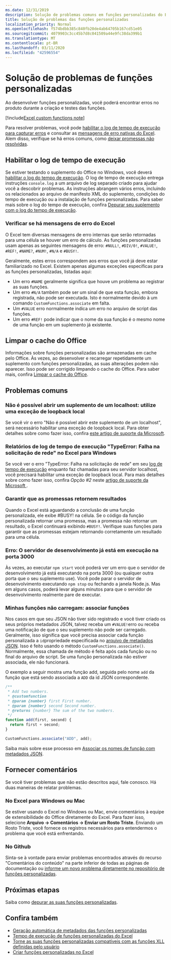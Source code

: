 ```yaml
---
ms.date: 12/31/2019
description: Solução de problemas comuns em funções personalizadas do Excel.
title: Solução de problemas das funções personalizadas
localization_priority: Normal
ms.openlocfilehash: f574bdbb385c840fb20de4ab64705b167cd51e05
ms.sourcegitcommit: 4079903c3cc45b7d8c041509a44e9fc38da399b1
ms.translationtype: MT
ms.contentlocale: pt-BR
ms.lasthandoff: 03/11/2020
ms.locfileid: "42596554"
---
```

# <a name="troubleshoot-custom-functions"></a>Solução de problemas de funções personalizadas

Ao desenvolver funções personalizadas, você poderá encontrar erros no produto durante a criação e testes das funções.

[!include[Excel custom functions note](../includes/excel-custom-functions-note.md)]

Para resolver problemas, você pode [habilitar o log de tempo de execução para capturar erros](#enable-runtime-logging) e consultar as [mensagens de erro nativas do Excel](#check-for-excel-error-messages). Alem disso, verifique se há erros comuns, como [deixar promessas não resolvidas](#ensure-promises-return).

## <a name="enable-runtime-logging"></a>Habilitar o log de tempo de execução

Se estiver testando o suplemento do Office no Windows, você deverá [habilitar o log do tempo de execução](../testing/runtime-logging.md). O log de tempo de execução entrega instruções `console.log` a um arquivo de log separado criado para ajudar você a descobrir problemas. As instruções abrangem vários erros, incluindo os relacionados ao arquivo de manifesto XML do suplemento, condições do tempo de execução ou a instalação de funções personalizadas. Para saber mais sobre o log do tempo de execução, confira [Depurar seu suplemento com o log do tempo de execução](../testing/runtime-logging.md).

### <a name="check-for-excel-error-messages"></a>Verificar se há mensagens de erro do Excel

O Excel tem diversas mensagens de erro internas que serão retornadas para uma célula se houver um erro de cálculo. As funções personalizadas usam apenas as seguintes mensagens de erro: `#NULL!`, `#DIV/0!`, `#VALUE!`, `#REF!`, `#NAME?`, `#NUM!`, `#N/A` e `#BUSY!`.

Geralmente, estes erros correspondem aos erros que você já deve estar familiarizado no Excel. Existem apenas algumas exceções específicas para as funções personalizadas, listadas aqui:

- Um erro `#NAME` geralmente significa que houve um problema ao registrar as suas funções.
- Um erro `#N/A` também pode ser um sinal de que esta função, embora registrada, não pode ser executada. Isto é normalmente devido à um comando `CustomFunctions.associate` em falta.
- Um `#VALUE` erro normalmente indica um erro no arquivo de script das funções.
- Um erro `#REF!` pode indicar que o nome da sua função é o mesmo nome de uma função em um suplemento já existente.

## <a name="clear-the-office-cache"></a>Limpar o cache do Office

Informações sobre funções personalizadas são armazenadas em cache pelo Office. Às vezes, ao desenvolver e recarregar repetidamente um suplemento com funções personalizadas, as suas alterações podem não aparecer. Isso pode ser corrigido limpando o cache do Office. Para saber mais, confira [Limpar o cache do Office](../testing/clear-cache.md).

## <a name="common-issues"></a>Problemas comuns

### <a name="cant-open-add-in-from-localhost-use-a-local-loopback-exception"></a>Não é possível abrir um suplemento de um localhost: utilize uma exceção de loopback local

Se você vir o erro "Não é possível abrir este suplemento de um localhost", será necessário habilitar uma exceção de loopback local. Para obter detalhes sobre como fazer isso, confira [este artigo de suporte da Microsoft](https://support.microsoft.com/help/4490419/local-loopback-exemption-does-not-work).

### <a name="runtime-logging-reports-typeerror-network-request-failed-on-excel-on-windows"></a>Relatórios de log de tempo de execução "TypeError: Falha na solicitação de rede" no Excel para Windows

Se você ver o erro "TypeError: Falha na solicitação de rede" em seu [log de tempo de execução](custom-functions-troubleshooting.md#enable-runtime-logging) enquanto faz chamadas para seu servidor localhost, você precisará habilitar uma exceção de loopback local. Para mais detalhes sobre como fazer isso, confira *Opção #2* neste [artigo de suporte da Microsoft ](https://support.microsoft.com/help/4490419/local-loopback-exemption-does-not-work).

### <a name="ensure-promises-return"></a>Garantir que as promessas retornem resultados

Quando o Excel está aguardando a conclusão de uma função personalizada, ele exibe #BUSY! na célula. Se o código da função personalizada retornar uma promessa, mas a promessa não retornar um resultado, o Excel continuará exibindo `#BUSY!`. Verifique suas funções para garantir que as promessas estejam retornando corretamente um resultado para uma célula.

### <a name="error-the-dev-server-is-already-running-on-port-3000"></a>Erro: O servidor de desenvolvimento já está em execução na porta 3000

Às vezes, ao executar `npm start` você poderá ver um erro que o servidor de desenvolvimento já está executando na porta 3000 (ou qualquer outra porta que o seu suplemento use). Você pode parar o servidor de desenvolvimento executando `npm stop` ou fechando a janela Node.js. Mas em alguns casos, poderá levar alguns minutos para que o servidor de desenvolvimento realmente pare de executar.

### <a name="my-functions-wont-load-associate-functions"></a>Minhas funções não carregam: associar funções

Nos casos em que seu JSON não tiver sido registrado e você tiver criado os seus próprios metadados JSON, talvez receba um `#VALUE!`erro ou receba uma notificação de que o seu suplemento não pode ser carregado. Geralmente, isso significa que você precisa associar cada função personalizada a `id`propriedade especificada no [arquivo de metadados JSON](custom-functions-json.md). Isso é feito usando o método `CustomFunctions.associate()`. Normalmente, essa chamada de método é feita após cada função ou no final do arquivo de script. Se uma função personalizada não estiver associada, ele não funcionará.

O exemplo a seguir mostra uma função add, seguida pelo nome `add` da função que está sendo associada a `ADD` da id JSON correspondente.

```js
/**
 * Add two numbers.
 * @customfunction
 * @param {number} first First number.
 * @param {number} second Second number.
 * @returns {number} The sum of the two numbers.
 */
function add(first, second) {
  return first + second;
}

CustomFunctions.associate("ADD", add);
```

Saiba mais sobre esse processo em [Associar os nomes de função com metadados JSON](../excel/custom-functions-json.md#associating-function-names-with-json-metadata).

## <a name="reporting-feedback"></a>Fornecer comentários

Se você tiver problemas que não estão descritos aqui, fale conosco. Há duas maneiras de relatar problemas.

### <a name="in-excel-on-windows-or-mac"></a>No Excel para Windows ou Mac

Se estiver usando o Excel no Windows ou Mac, envie comentários à equipe de extensibilidade do Office diretamente do Excel. Para fazer isso, selecione **Arquivo -> Comentários -> Enviar um Rosto Triste**. Enviando um Rosto Triste, você fornece os registros necessários para entendermos o problema que você está enfrentando.

### <a name="in-github"></a>No Github

Sinta-se à vontade para enviar problemas encontrados através do recurso "Comentários do conteúdo" na parte inferior de todas as páginas de documentação ou [informe um novo problema diretamente no repositório de funções personalizadas](https://github.com/OfficeDev/Excel-Custom-Functions/issues).

## <a name="next-steps"></a>Próximas etapas
Saiba como [depurar as suas funções personalizadas](custom-functions-debugging.md).

## <a name="see-also"></a>Confira também

* [Geração automática de metadados das funções personalizadas](custom-functions-json-autogeneration.md)
* [Tempo de execução de funções personalizadas do Excel](custom-functions-runtime.md)
* [Torne as suas funções personalizadas compatíveis com as funções XLL definidas pelo usuário](make-custom-functions-compatible-with-xll-udf.md)
* [Criar funções personalizadas no Excel](custom-functions-overview.md)
